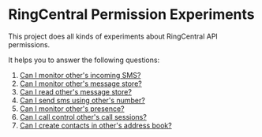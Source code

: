 # RingCentral Permission Experiments

This project does all kinds of experiments about RingCentral API permissions.

It helps you to answer the following questions:

1. [Can I monitor other's incoming SMS?](./test/monitor-incoming-sms)
2. [Can I monitor other's message store?](./test/monitor-message-store)
3. [Can I read other's message store?](./test/read-message-store)
4. [Can I send sms using other's number?](./test/send-message-on-behalf-of-another)
5. [Can I monitor other's presence?](./test/monitor-presence)
6. [Can I call control other's call sessions?](./call-control)
7. [Can I create contacts in other's address book?](./create-contact)
